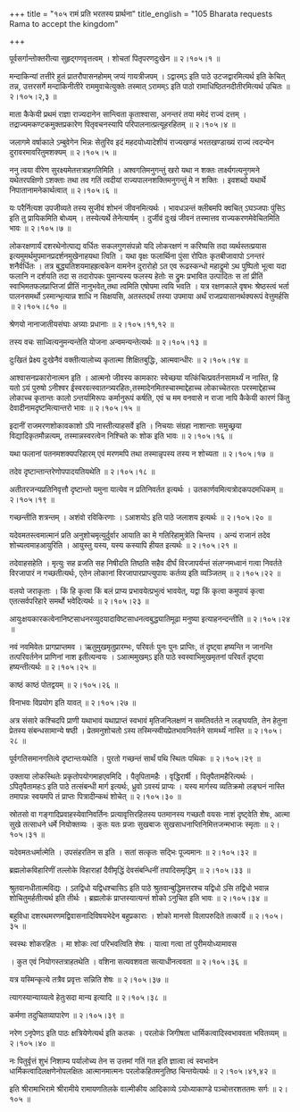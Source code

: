 +++
title = "१०५ रामं प्रति भरतस्य प्रार्थना"
title_english = "105 Bharata requests Rama to accept the kingdom"

+++


पूर्वसर्गान्तोक्तरीत्या सुहृद्गणवृत्तत्वम् । शोचतां पितृपरणदुःखेन  ॥ 
२।१०५।१  ॥   

  

मन्दाकिन्यां तत्तीरे हुतं प्रातरौपासनहोमम् जप्यं गायत्रीजपम् । ऽद्वारम्ऽ
इति पाठे उटजद्वारमित्यर्थ इति केचित् तन्न, उत्तरसर्गे मन्दाकिनीतीरे
राममुवाचेत्युक्तेः तस्मात् ऽरामम्ऽ इति पाठो रामाधिष्ठितनदीतीरमित्यर्थ
उचितः  ॥  २।१०५।२,३  ॥   

  

माता कैकेयी प्रथमं राज्ञा राज्यदानेन सान्त्विता कृताश्वासा, अनन्तरं तया
ममेदं राज्यं दत्तम् । तद्राज्यमकण्टकमुक्तप्रकारेण पितृवचनस्यापि
परिपालनात्प्रत्यूहरहितम्  ॥  २।१०५।४  ॥   

  

जलागमे वर्षाकाले ऽम्बुवेगेन भिन्नः सेतुरिव इदं महदयोध्यादेशीयं
राज्यखण्डं भरतखण्डाख्यं राज्यं त्वदन्येन दुरावरमावरितुमशक्यम्  ॥  २।१०५।५
 ॥   

  

ननु त्वया वीरेण सुरक्ष्यमेतत्तत्राहगतिमिति । अश्वगतिमनुगन्तुं खरो यथा न
शक्तः तार्क्ष्यगत्यनुगमने यथेतरपक्षिणो ऽशक्ताः तथा तव गतिं त्वदीयां
राज्यपालनशक्तिमनुगन्तुं मे न शक्तिः । इवशब्दो यथार्थे
निपातानामनेकार्थत्वात्  ॥  २।१०५।६  ॥   

  

यः परैर्नित्यश उपजीव्यते तस्य सुजीवं शोभनं जीवनमित्यर्थः । भावधञन्तं
क्लीबमपि क्वचित् ऽघञ्जपाः पुंसिऽ इति तु प्रायिकमिति बोध्यम् ।
तस्येत्यर्थे तेनेत्यार्षम् । दुर्जीवं दुःखं जीवनं तस्मात्तव
राज्यकरणमेवेचितमिति भावः  ॥  २।१०५।७  ॥   

  

लोकरक्षणार्यं दशरथेनोत्पाद्य वर्धितः सकलगुणसंपन्नो यदि लोकरक्षणं न
करिष्यसि तदा व्यर्थस्तत्प्रयास इत्यमुमर्थमुपमानप्रदर्शनमुखेनाहयथा त्विति
। यथा वृक्षः फलार्थिना पुंसा रोपितः कृतबीजावापो ऽनन्तरं शनैर्वर्धितः ।
तत्र बुद्ध्यतिशयमाहह्रत्वकेन वामनेन दुरारोहो ऽत एव रूढस्कन्धो महाद्रुमो
ऽथ पुष्पितो भूत्वा यदा फलानि न दर्शयति तदा स तदारोपकः पुमान्यस्य फलस्य
हेतोः स द्रुमः प्रभावित उत्पादितः स तां प्रीतिं स्वाभिमतफलप्राप्तिजां
प्रीतिं नानुभवेत्,तथा त्वमिति एषोपमा त्वयि भवति । यत्र रक्षणकाले वृषभः
श्रेष्ठस्त्वं भर्ता पालनसमर्थो ऽस्मान्भृत्यान्न शाधि न सिक्षयसि,
अतस्तदर्थं तस्या उपमाया अर्थं राजप्रयासानर्थक्यरूपं वेत्तुमर्हसि  ॥ 
२।१०५।८१०  ॥   

  

श्रेणयो नानाजातीयसंघाः अग्र्याः प्रधानाः  ॥  २।१०५।११,१२  ॥   

  

तस्य वचः साध्वित्यनुमन्यन्तेति योजना अन्वमन्यन्तेत्यर्थः  ॥  २।१०५।१३
 ॥   

  

दुःखितं प्रेक्ष्य दुःखेनैवं वक्तीत्यालोच्य कृतात्मा शिक्षितबुद्धिः,
आत्मवान्धीरः  ॥  २।१०५।१४  ॥   

  

आश्वासनप्रकारोनात्मन इति । आत्मनो जीवस्य कामकारः स्वेच्छया
यत्किंचित्प्रवर्तनसामर्थ्यं न नास्ति, हि यतो ऽयं पुरुषो ऽनीश्वर
ईस्वरवत्स्वातन्त्र्यरहितः,तस्मादेनमितस्चास्माद्देहाच्च लोकाच्चेतरतः
परस्माद्देहाच्च लोकाच्च कृतान्तः कालो ऽन्तर्यामिरूपः कर्मानुरूपं कर्षति,
एवं च मम वनवासे न राजा नापि कैकेयी कारणं किंतु देवादीनामदृष्टमित्यान्तरो
भावः  ॥  २।१०५।१५  ॥   

  

इदानीं राजमरणशोकावकाशो ऽपि नास्तीत्याहसर्वे इति । निचयाः संग्रहा
नाशान्ताः समुच्छ्रया विद्यादिकृतमौन्नत्यम्, तस्मान्नस्वरत्वेन निश्चिते
कः शोक इति भावः  ॥  २।१०५।१६  ॥   

  

यथा फलानां पतनमशक्यपरिहारम् एवं मरणमपि तथा तस्मान्नृपस्य तस्य न शोच्यता
 ॥  २।१०५।१७  ॥   

  

तदेव दृष्टान्तान्तरेणोपपादयतियथेति  ॥  २।१०५।१८  ॥   

  

अतीतरजन्यप्रतिनिवृत्तौ दृष्टान्तो यमुना यात्येव न प्रतिनिवर्तत इत्यर्थः
। उतकार्णवमित्यत्रोदकपदमधिकम्  ॥  २।१०५।१९  ॥   

  

गच्छन्तीति शत्रन्तम् । अशंवो रविकिरणाः । ऽआशयोऽ इति पाठे जलाशय इत्यर्थः
 ॥  २।१०५।२०  ॥   

  

यदेवमतस्त्वमात्मानं प्रति अनुशोचमृत्युर्दुर्वार आयाति का मे
गतिरिहामुत्रेति चिन्तय । अन्यं राजानं तदेव शोच्यत्वमाहआयुरिति । आयुस्तु
यस्य, यस्य कस्यापि हीयत इत्यर्थः  ॥  २।१०५।२१  ॥   

  

तदेवाहसहेति । मृत्युः सह व्रजति सह निषीदति तिष्ठति सहैव दीर्घं
विरजापर्यन्तं संलग्नमध्वानं गत्वा निवर्तते विरजापारं न गच्छतीत्यर्थः,
एतेन लोकानां विरजापारप्राप्त्युपायः कर्तव्य इति व्यञ्जितम्  ॥  २।१०५।२२
 ॥   

  

वलयो जराकृताः । किं हि कृत्वा किं बलं प्राप्य प्रभावयेत्प्रभुत्वं
भावयेत्, यद्वा किं कृत्वा कमुपायं कृत्वा एतत्सर्वपरिहारे समर्थो
भवेदित्यर्थः  ॥  २।१०५।२३  ॥   

  

आयुःक्षयकारकत्वेनानिष्टसाधनरव्युदयादाविष्टसाधनत्वबुद्ध्यातिमूढा मनुष्या
इत्याहनन्दन्तीति  ॥  २।१०५।२४  ॥   

  

नवं नवमिवेतः प्रागप्राप्तमव । ऋतुमुखमृतुप्रारम्भः, परिवर्तः पुनः पुनः
प्राप्तिः, तं दृष्ट्वा हष्यन्ति न जानन्ति तत्परिवर्तनेन प्राणिनां नाश
इतीत्यन्वयः । ऽआत्ममुखम्ऽ इति पाठे स्वस्वाभिमुखमृतनां परिवर्तं दृष्ट्वा
हष्यन्तीत्यर्थः  ॥  २।१०५।२५  ॥   

  

काष्ठं काष्ठं पोतद्वयम्  ॥  २।१०५।२६  ॥   

  

विनाभवः विप्रयोग इति यावत्  ॥  २।१०५।२७  ॥   

  

अत्र संसारे कश्चिदपि प्राणी यथाभावं यथाप्राप्तं स्वभावं मृतिजनिलक्षणं न
समतिवर्तते न लङ्घयति, तेन हेतुना प्रेतस्य संबन्धसामान्ये षष्ठी ।
प्रेतमनुशोचतो ऽस्य तस्मिन्स्वीयप्रेतभावनिवर्तने सामर्थ्यं नास्ति  ॥ 
२।१०५।२८  ॥   

  

पूर्वगतिसमानगतित्वे दृष्टान्तःयथेति । पुरतो गच्छन्तं सार्थं पथि स्थितः
पथिकः  ॥  २।१०५।२९  ॥   

  

उक्ताया लोकस्थितेः प्रकृतोपयोगमाहएवमिदि । पैतृपितामहैः । वृद्धिरार्षी ।
पितृपैतामहैरित्यर्थः । ऽपितृपैतामहःऽ इति पाठे तत्संबन्धी मार्ग इत्यर्थः,
ध्रुवो ऽवस्यं प्राप्यः । यस्य मार्गस्य व्यतिक्रमो लङ्घनं नास्ति तमापन्नः
स्वयमपि तं प्राप्तः पित्रादीन्कथं शोचेत्  ॥  २।१०५।३०  ॥   

  

स्रोतसो वा गङ्गादिप्रवाहस्येवानिवर्तिनः प्रत्यावृत्तिरहितस्य पतमानस्य
गच्छतौ वयसः नाशं दृष्ट्वेति शेषः, आत्मा सुखे तत्साधने धर्मे नियोक्तव्यः
। कुतः यतः प्रजाः सुखबाजः सुखसाधनाप्तिनिमित्तजन्मभाजः स्मृताः  ॥ 
२।१०५।३१  ॥   

  

यदेवमतःधर्मात्मेति । उपसंहरतिन स इति । सतां सत्कृतः सद्भिः पूज्यमानः  ॥ 
२।१०५।३२  ॥   

  

ब्रह्मलोकविहारिणीं तल्लोके विहाराहां दैवीमृद्धिं देवसंबन्धिनीं
तपादिसमृद्धिम्  ॥  २।१०५।३३  ॥   

  

श्रुतवानधीतात्मविद्यः । ऽतद्विधो यद्विधश्चासिऽ इति पाठे
श्रुतवान्बुद्धिमत्तरश्च यद्विधो ऽसि तद्विधो भवान्न शोचितुमर्हतीत्यर्थ
इति तीर्थः । ब्रह्मलोकं प्राप्तस्यात्यन्तं शोको ऽनुचित इति भावः  ॥ 
२।१०५।३४  ॥   

  

बहुविधा दशरथमरणमद्विवासनादिविषयभेदेन बहुप्रकाराः । शोको मानसो
विलापरुदिते तत्कार्ये  ॥  २।१०५।३५  ॥   

  

स्वस्थः शोकरहितः । मा शोकः त्वां परिभवत्विति शेषः । यात्वा गत्वा तां
पुरीमयोध्यामावस  

। कुत एवं नियोगस्तत्राहतथेति । वशिना सत्यवशवता सत्याधीनत्ववता  ॥ 
२।१०५।३६  ॥   

  

यत्र यस्मिन्कृत्ये तत्रैव प्रवृत्तः सन्निति शेषः  ॥  २।१०५।३७  ॥   

  

त्यागस्यान्याय्यत्वे हेतुःसदा मान्य इत्यादि  ॥  २।१०५।३८  ॥   

  

कर्मणा तदुचितव्यापारेण  ॥  २।१०५।३९  ॥   

  

नरेण ऽनृपेणऽ इति पाठः क्षत्रियेणेत्यर्थ इति कतकः । परलोकं जिगीषता
धार्मिकत्वादिस्वभाववता भवितव्यम्  ॥  २।१०५।४०  ॥   

  

नः पितुर्वृत्तं शुभं निशाम्य पर्यालोच्य तेन स उत्तमां गतिं गत इति
ज्ञात्वा त्वं स्वभावेन धार्मिकत्वादिलक्षणेनोपलक्षितः आत्मानमात्मनः
परलोकहितमनुतिष्ठ चिन्तयेत्यर्थः  ॥  २।१०५।४१,४२  ॥   

  

इति श्रीरामाभिरामे श्रीरामीये रामायणतिलके वाल्मीकीय आदिकाव्ये
ऽयोध्याकाण्डे पञ्चोत्तरशततमः सर्गः  ॥  २।१०५  ॥   

  

  



